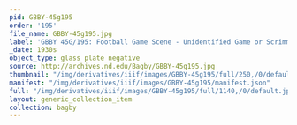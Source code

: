 ```yaml
---
pid: GBBY-45g195
order: '195'
file_name: GBBY-45g195.jpg
label: 'GBBY 45G/195: Football Game Scene - Unidentified Game or Scrimmage - c1930s'
_date: 1930s
object_type: glass plate negative
source: http://archives.nd.edu/Bagby/GBBY-45g195.jpg
thumbnail: "/img/derivatives/iiif/images/GBBY-45g195/full/250,/0/default.jpg"
manifest: "/img/derivatives/iiif/images/GBBY-45g195/manifest.json"
full: "/img/derivatives/iiif/images/GBBY-45g195/full/1140,/0/default.jpg"
layout: generic_collection_item
collection: bagby
---
```

